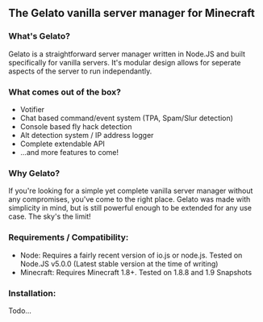 ## The Gelato vanilla server manager for Minecraft

### What's Gelato?
Gelato is a straightforward server manager written in Node.JS and built specifically for vanilla servers. It's modular design allows for seperate aspects of the server to run independantly.

### What comes out of the box?
+ Votifier
+ Chat based command/event system (TPA, Spam/Slur detection)
+ Console based fly hack detection
+ Alt detection system / IP address logger
+ Complete extendable API
+ ...and more features to come!

### Why Gelato?
If you're looking for a simple yet complete vanilla server manager without any compromises, you've come to the right place. Gelato was made with simplicity in mind, but is still powerful enough to be extended for any use case. The sky's the limit!

### Requirements / Compatibility:
- Node:
    Requires a fairly recent version of io.js or node.js. Tested on Node.JS v5.0.0 (Latest stable version at the time of writing)
- Minecraft:
    Requires Minecraft 1.8+. Tested on 1.8.8 and 1.9 Snapshots

### Installation:
Todo...
